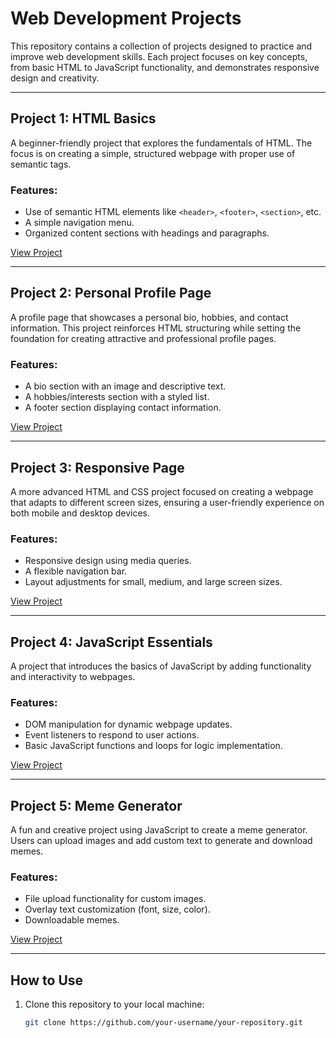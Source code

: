 # Web Development Projects

This repository contains a collection of projects designed to practice and improve web development skills. Each project focuses on key concepts, from basic HTML to JavaScript functionality, and demonstrates responsive design and creativity.

---

## Project 1: HTML Basics
A beginner-friendly project that explores the fundamentals of HTML. The focus is on creating a simple, structured webpage with proper use of semantic tags.

### Features:
- Use of semantic HTML elements like `<header>`, `<footer>`, `<section>`, etc.
- A simple navigation menu.
- Organized content sections with headings and paragraphs.

[View Project](https://adewaleolalekan.github.io/3mtt/html_basics/)

---

## Project 2: Personal Profile Page
A profile page that showcases a personal bio, hobbies, and contact information. This project reinforces HTML structuring while setting the foundation for creating attractive and professional profile pages.

### Features:
- A bio section with an image and descriptive text.
- A hobbies/interests section with a styled list.
- A footer section displaying contact information.

[View Project](https://adewaleolalekan.github.io/3mtt/personal_profile/)

---

## Project 3: Responsive Page
A more advanced HTML and CSS project focused on creating a webpage that adapts to different screen sizes, ensuring a user-friendly experience on both mobile and desktop devices.

### Features:
- Responsive design using media queries.
- A flexible navigation bar.
- Layout adjustments for small, medium, and large screen sizes.

[View Project](https://adewaleolalekan.github.io/3mtt/responsive_page/)

---

## Project 4: JavaScript Essentials
A project that introduces the basics of JavaScript by adding functionality and interactivity to webpages.

### Features:
- DOM manipulation for dynamic webpage updates.
- Event listeners to respond to user actions.
- Basic JavaScript functions and loops for logic implementation.

[View Project](https://adewaleolalekan.github.io/3mtt/javascript_essentials/)

---

## Project 5: Meme Generator
A fun and creative project using JavaScript to create a meme generator. Users can upload images and add custom text to generate and download memes.

### Features:
- File upload functionality for custom images.
- Overlay text customization (font, size, color).
- Downloadable memes.

[View Project](https://adewaleolalekan.github.io/3mtt/meme_generator/)

---

## How to Use
1. Clone this repository to your local machine:
   ```bash
   git clone https://github.com/your-username/your-repository.git
